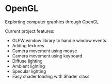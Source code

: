 # OpenGL
Explorting computer graphics through OpenGL

Current project features:

* GLFW window library to handle window events.
* Adding textures
* Camera movement using mouse
* Camera movement using keyboard
* Diffuse lighting 
* Ambient lighting 
* Specular lighting 
* Easy shader loading with Shader class
